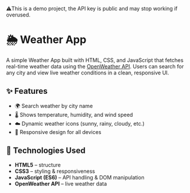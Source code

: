 ⚠️This is a demo project, the API key is public and may stop working if overused.

# 🌦️ Weather App

A simple Weather App built with HTML, CSS, and JavaScript that fetches real-time weather data using the [OpenWeather API](https://openweathermap.org/). Users can search for any city and view live weather conditions in a clean, responsive UI.  

## ✨ Features
- 🌍 Search weather by city name  
- 🌡️ Shows temperature, humidity, and wind speed  
- ☁️ Dynamic weather icons (sunny, rainy, cloudy, etc.)  
- 📱 Responsive design for all devices  

## 🚀 Technologies Used
- **HTML5** – structure  
- **CSS3** – styling & responsiveness  
- **JavaScript (ES6)** – API handling & DOM manipulation  
- **OpenWeather API** – live weather data  

